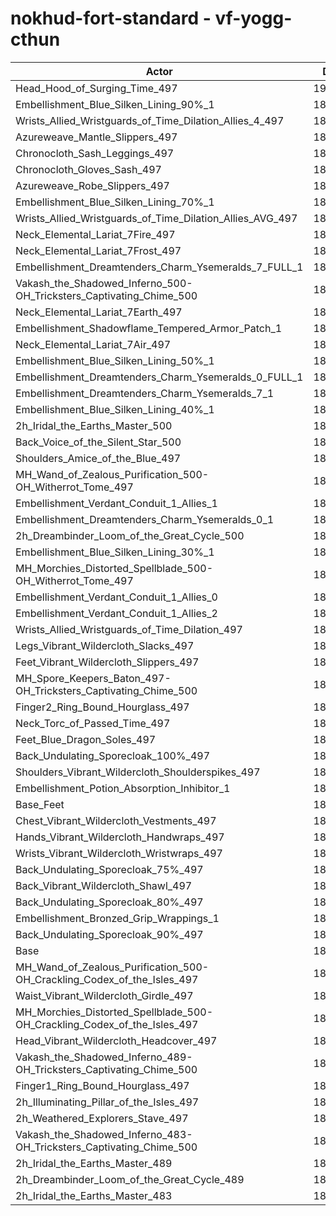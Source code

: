 # nokhud-fort-standard - vf-yogg-cthun
| Actor | DPS | Increase |
|---|:---:|:---:|
|Head_Hood_of_Surging_Time_497|192337|2.74%|
|Embellishment_Blue_Silken_Lining_90%_1|189426|1.18%|
|Wrists_Allied_Wristguards_of_Time_Dilation_Allies_4_497|189341|1.14%|
|Azureweave_Mantle_Slippers_497|189296|1.11%|
|Chronocloth_Sash_Leggings_497|189234|1.08%|
|Chronocloth_Gloves_Sash_497|189213|1.07%|
|Azureweave_Robe_Slippers_497|189100|1.01%|
|Embellishment_Blue_Silken_Lining_70%_1|188889|0.89%|
|Wrists_Allied_Wristguards_of_Time_Dilation_Allies_AVG_497|188830|0.86%|
|Neck_Elemental_Lariat_7Fire_497|188757|0.82%|
|Neck_Elemental_Lariat_7Frost_497|188752|0.82%|
|Embellishment_Dreamtenders_Charm_Ysemeralds_7_FULL_1|188684|0.78%|
|Vakash_the_Shadowed_Inferno_500-OH_Tricksters_Captivating_Chime_500|188592|0.73%|
|Neck_Elemental_Lariat_7Earth_497|188539|0.71%|
|Embellishment_Shadowflame_Tempered_Armor_Patch_1|188485|0.68%|
|Neck_Elemental_Lariat_7Air_497|188448|0.66%|
|Embellishment_Blue_Silken_Lining_50%_1|188442|0.65%|
|Embellishment_Dreamtenders_Charm_Ysemeralds_0_FULL_1|188442|0.65%|
|Embellishment_Dreamtenders_Charm_Ysemeralds_7_1|188210|0.53%|
|Embellishment_Blue_Silken_Lining_40%_1|188157|0.50%|
|2h_Iridal_the_Earths_Master_500|188084|0.46%|
|Back_Voice_of_the_Silent_Star_500|188030|0.43%|
|Shoulders_Amice_of_the_Blue_497|187968|0.40%|
|MH_Wand_of_Zealous_Purification_500-OH_Witherrot_Tome_497|187959|0.40%|
|Embellishment_Verdant_Conduit_1_Allies_1|187951|0.39%|
|Embellishment_Dreamtenders_Charm_Ysemeralds_0_1|187912|0.37%|
|2h_Dreambinder_Loom_of_the_Great_Cycle_500|187904|0.37%|
|Embellishment_Blue_Silken_Lining_30%_1|187869|0.35%|
|MH_Morchies_Distorted_Spellblade_500-OH_Witherrot_Tome_497|187857|0.34%|
|Embellishment_Verdant_Conduit_1_Allies_0|187841|0.33%|
|Embellishment_Verdant_Conduit_1_Allies_2|187814|0.32%|
|Wrists_Allied_Wristguards_of_Time_Dilation_497|187685|0.25%|
|Legs_Vibrant_Wildercloth_Slacks_497|187651|0.23%|
|Feet_Vibrant_Wildercloth_Slippers_497|187532|0.17%|
|MH_Spore_Keepers_Baton_497-OH_Tricksters_Captivating_Chime_500|187490|0.15%|
|Finger2_Ring_Bound_Hourglass_497|187479|0.14%|
|Neck_Torc_of_Passed_Time_497|187476|0.14%|
|Feet_Blue_Dragon_Soles_497|187465|0.13%|
|Back_Undulating_Sporecloak_100%_497|187417|0.11%|
|Shoulders_Vibrant_Wildercloth_Shoulderspikes_497|187409|0.10%|
|Embellishment_Potion_Absorption_Inhibitor_1|187355|0.07%|
|Base_Feet|187354|0.07%|
|Chest_Vibrant_Wildercloth_Vestments_497|187325|0.06%|
|Hands_Vibrant_Wildercloth_Handwraps_497|187290|0.04%|
|Wrists_Vibrant_Wildercloth_Wristwraps_497|187290|0.04%|
|Back_Undulating_Sporecloak_75%_497|187284|0.04%|
|Back_Vibrant_Wildercloth_Shawl_497|187277|0.03%|
|Back_Undulating_Sporecloak_80%_497|187275|0.03%|
|Embellishment_Bronzed_Grip_Wrappings_1|187248|0.02%|
|Back_Undulating_Sporecloak_90%_497|187235|0.01%|
|Base|187216|0.00%|
|MH_Wand_of_Zealous_Purification_500-OH_Crackling_Codex_of_the_Isles_497|187207|0.00%|
|Waist_Vibrant_Wildercloth_Girdle_497|187204|-0.01%|
|MH_Morchies_Distorted_Spellblade_500-OH_Crackling_Codex_of_the_Isles_497|187070|-0.08%|
|Head_Vibrant_Wildercloth_Headcover_497|186989|-0.12%|
|Vakash_the_Shadowed_Inferno_489-OH_Tricksters_Captivating_Chime_500|186721|-0.26%|
|Finger1_Ring_Bound_Hourglass_497|186637|-0.31%|
|2h_Illuminating_Pillar_of_the_Isles_497|186628|-0.31%|
|2h_Weathered_Explorers_Stave_497|186263|-0.51%|
|Vakash_the_Shadowed_Inferno_483-OH_Tricksters_Captivating_Chime_500|185834|-0.74%|
|2h_Iridal_the_Earths_Master_489|185807|-0.75%|
|2h_Dreambinder_Loom_of_the_Great_Cycle_489|185757|-0.78%|
|2h_Iridal_the_Earths_Master_483|184645|-1.37%|
